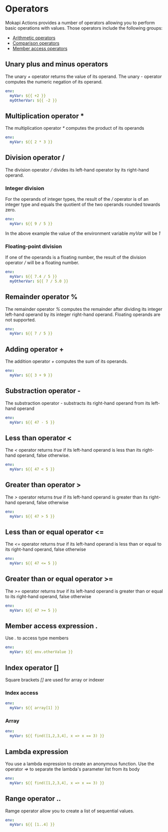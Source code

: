 # Operators
Mokapi Actions provides a number of operators allowing you to perform basic operations
with values. Those operators include the following groups:

- [Arithmetic operators](#arithmetic)
- [Comparison operators](#comparison)
- [Member access operators](#member)

## Unary plus and minus operators <span id="arithmetic"></span>
The unary *+* operator returns the value of its operand. The unary *-* operator computes
the numeric negation of its operand.

```yaml
env:
  myVar: ${{ +2 }}
  myOtherVar: ${{ -2 }}
```

## Multiplication operator *
The multiplication operator *\** computes the product of its operands

```yaml
env:
  myVar: ${{ 2 * 3 }}
```

## Division operator /
The division operator */* divides its left-hand operator by its right-hand operand.

### Integer division
For the operands of integer types, the result of the */* operator is of an integer type and
equals the quotient of the two operands rounded towards zero.

```yaml
env:
  myVar: ${{ 9 / 5 }}
```
In the above example the value of the environment variable *myVar* will be *1*

### Floating-point division
If one of the operands is a floating number, the result of the division operator */* will
be a floating number.

```yaml
env:
  myVar: ${{ 7.4 / 5 }}
  myOtherVar: ${{ 7 / 5.0 }}
```

## Remainder operator %
The remainder operator *%* computes the remainder after dividing its integer left-hand
operand by its integer right-hand operand. Floating operands are not supported.

```yaml
env:
  myVar: ${{ 7 / 5 }}
```

## Adding operator +
The addition operator *+* computes the sum of its operands.

```yaml
env:
  myVar: ${{ 3 + 9 }}
```

## Substraction operator -
The substraction operator *-* substracts its right-hand operand from its left-hand operand

```yaml
env:
  myVar: ${{ 47 - 5 }}
```

## Less than operator < <span id="comparison"></span>
The *<* operator returns *true* if its left-hand operand is less than its right-hand operand,
false otherwise.

```yaml
env:
  myVar: ${{ 47 < 5 }}
```

## Greater than operator >
The *>* operator returns *true* if its left-hand operand is greater than its right-hand
operand, false otherwise

```yaml
env:
  myVar: ${{ 47 > 5 }}
```

## Less than or equal operator <=
The *<=* operator returns *true* if its left-hand operand is less than or equal to its
right-hand operand, false otherwise

```yaml
env:
  myVar: ${{ 47 <= 5 }}
```

## Greater than or equal operator >=
The *>=* operator returns *true* if its left-hand operand is greater than or equal to its
right-hand operand, false otherwise

```yaml
env:
  myVar: ${{ 47 >= 5 }}
```

## Member access expression . <span id="member"></span>
Use *.* to access type members

```yaml
env:
  myVar: ${{ env.otherValue }}
```

## Index operator []
Square brackets *[]* are used for array or indexer

### Index access
```yaml
env:
  myVar: ${{ array[1] }}
```

### Array
```yaml
env:
  myVar: ${{ find([1,2,3,4], x => x == 3) }}
```

## Lambda expression
You use a lambda expression to create an anonymous function. Use the operator *=>* to
separate the lambda's parameter list from its body

```yaml
env:
  myVar: ${{ find([1,2,3,4], x => x == 3) }}
```

## Range operator ..
Ramge operator allow you to create a list of sequential values.
```yaml
env:
  myVar: ${{ [1..4] }}
```